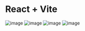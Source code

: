 # React + Vite
![image](https://github.com/Summer1297/Front_End/assets/113753203/df021d17-8ff9-40e9-ae78-b11c51e0e2e4)
![image](https://github.com/Summer1297/Front_End/assets/113753203/e8642070-a6f1-4d39-8adb-b7efc1f067bc)
![image](https://github.com/Summer1297/Front_End/assets/113753203/e20cc4fb-8cd0-4773-bda2-59c9b3075506)
![image](https://github.com/Summer1297/Front_End/assets/113753203/9d1a7b49-2bda-49e7-baf8-130f07ab2b8e)






